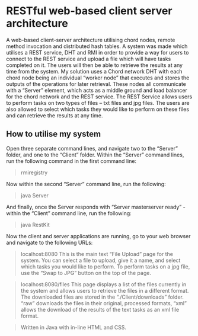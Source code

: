 # RESTful web-based client server architecture
 A web-based client-server architecture utilising chord nodes, remote method invocation and distributed hash tables. 
 A system was made which utilises a REST service, DHT and RMI in order to provide a way for users to connect to the REST service and upload a file which will have tasks completed on it. The users will then be able to retrieve the results at any time from the system.
My solution uses a Chord network DHT with each chord node being an individual “worker node” that executes and stores the outputs of the operations for later retrieval. These nodes all communicate with a “Server” element, which acts as a middle ground and load balancer for the chord network and the REST service. The REST Service allows users to perform tasks on two types of files – txt files and jpg files. The users are also allowed to select which tasks they would like to perform on these files and can retrieve the results at any time.

## How to utilise my system
Open three separate command lines, and navigate two to the “Server” folder, and one to the “Client” folder.
Within the “Server” command lines, run the following command in the first command line:
>rmiregistry

Now within the second “Server” command line, run the following:
>java Server

And finally, once the Server responds with “Server masterserver ready” - within the “Client” command line, run the following:
>java RestKit

Now the client and server applications are running, go to your web browser and navigate to the following URLs:
>localhost:8080
>This is the main text “File Upload” page for the system. You can select a file to upload, give it a name, and select which tasks you would like to perform. To perform tasks on a jpg file, use the “Swap to JPG” button on the top of the page.

>localhost:8080/files
>This page displays a list of the files currently in the system and allows users to retrieve the files in a different format. The downloaded files are stored in the “./Client/downloads” folder. “raw” downloads the files in their original, processed formats, “xml” allows the download of the results of the text tasks as an xml file format. 

 >Written in Java with in-line HTML and CSS.
